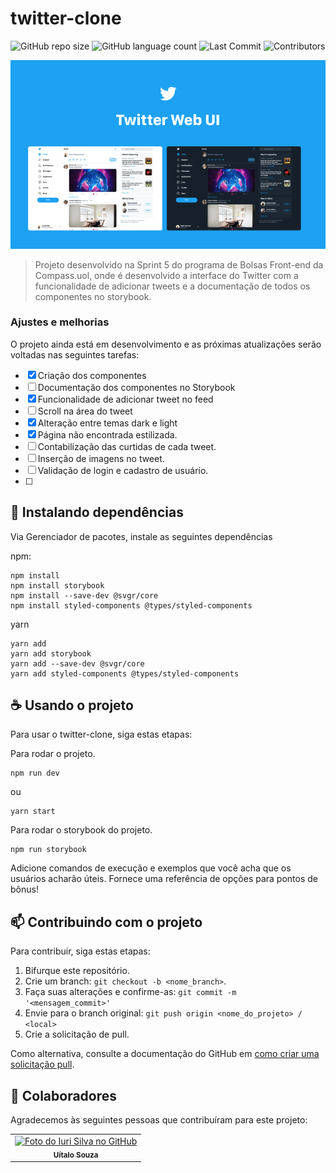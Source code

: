 # twitter-clone

<!---Esses são exemplos. Veja https://shields.io para outras pessoas ou para personalizar este conjunto de escudos. Você pode querer incluir dependências, status do projeto e informações de licença aqui--->

![GitHub repo size](https://img.shields.io/github/repo-size/uitalorss/twitter-clone?style=for-the-badge)
![GitHub language count](https://img.shields.io/github/languages/count/uitalorss/twitter-clone?style=for-the-badge)
![Last Commit](https://img.shields.io/github/last-commit/uitalorss/twitter-clone?style=for-the-badge)
![Contributors](https://img.shields.io/github/contributors/uitalorss/twitter-clone?style=for-the-badge)

<img src="./src/assets/cover.png" alt="exemplo imagem">

> Projeto desenvolvido na Sprint 5 do programa de Bolsas Front-end da Compass.uol, onde é desenvolvido a interface do Twitter com a funcionalidade de adicionar tweets e a documentação de todos os componentes no storybook.

### Ajustes e melhorias

O projeto ainda está em desenvolvimento e as próximas atualizações serão voltadas nas seguintes tarefas:

- [x] Criação dos componentes
- [ ] Documentação dos componentes no Storybook
- [x] Funcionalidade de adicionar tweet no feed
- [ ] Scroll na área do tweet
- [x] Alteração entre temas dark e light
- [x] Página não encontrada estilizada.
- [ ] Contabilização das curtidas de cada tweet.
- [ ] Inserção de imagens no tweet.
- [ ] Validação de login e cadastro de usuário.
- [ ]

## 🚀 Instalando dependências

Via Gerenciador de pacotes, instale as seguintes dependências

npm:

```
npm install
npm install storybook
npm install --save-dev @svgr/core
npm install styled-components @types/styled-components
```

yarn

```
yarn add
yarn add storybook
yarn add --save-dev @svgr/core
yarn add styled-components @types/styled-components
```

## ☕ Usando o projeto

Para usar o twitter-clone, siga estas etapas:

Para rodar o projeto.

```
npm run dev
```

ou

```
yarn start
```

Para rodar o storybook do projeto.

```
npm run storybook
```

Adicione comandos de execução e exemplos que você acha que os usuários acharão úteis. Fornece uma referência de opções para pontos de bônus!

## 📫 Contribuindo com o projeto

<!---Se o seu README for longo ou se você tiver algum processo ou etapas específicas que deseja que os contribuidores sigam, considere a criação de um arquivo CONTRIBUTING.md separado--->

Para contribuir, siga estas etapas:

1. Bifurque este repositório.
2. Crie um branch: `git checkout -b <nome_branch>`.
3. Faça suas alterações e confirme-as: `git commit -m '<mensagem_commit>'`
4. Envie para o branch original: `git push origin <nome_do_projeto> / <local>`
5. Crie a solicitação de pull.

Como alternativa, consulte a documentação do GitHub em [como criar uma solicitação pull](https://help.github.com/en/github/collaborating-with-issues-and-pull-requests/creating-a-pull-request).

## 🤝 Colaboradores

Agradecemos às seguintes pessoas que contribuíram para este projeto:

<table>
  <tr>
    <td align="center">
      <a href="#">
        <img src="https://avatars.githubusercontent.com/u/15834173?v=4" width="100px;" alt="Foto do Iuri Silva no GitHub"/><br>
        <sub>
          <b>Uítalo Souza</b>
        </sub>
      </a>
    </td>
  </tr>
</table>
